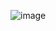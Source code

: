 ![image](https://github.com/miroollya/skill-based-test/assets/129681351/453e2bbd-dd1c-45a3-bbcc-4ecb28e11bfb)
